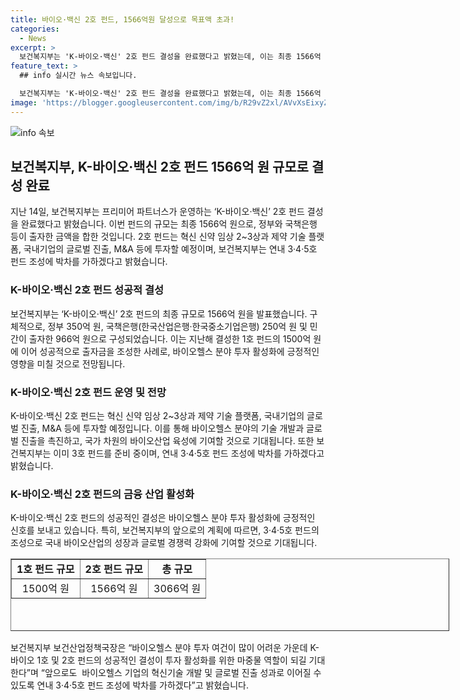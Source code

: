 ```yaml
---
title: 바이오·백신 2호 펀드, 1566억원 달성으로 목표액 초과!
categories:
  - News
excerpt: >
  보건복지부는 'K-바이오·백신' 2호 펀드 결성을 완료했다고 밝혔는데, 이는 최종 1566억 원으로 정부와 민간이 함께 출자한 규모이다. 펀드는 제약·바이오 기업에 주로 투자할 예정이며, 이번 결성으로 1호 펀드와 합산해 3066억 원이 모집됐다. 또한 앞으로 3·4·5호 펀드 조성에 박차를 가할 계획이다. 한편, 보건산업정책국장은 이를 "바이오헬스 분야 투자 활성화를 위한 중요한 발판"이라며 3·4·5호 펀드 조성을 앞으로 추진할 것이라고 밝혔다.
feature_text: >
  ## info 실시간 뉴스 속보입니다.

  보건복지부는 'K-바이오·백신' 2호 펀드 결성을 완료했다고 밝혔는데, 이는 최종 1566억 원으로 정부와 민간이 함께 출자한 규모이다. 펀드는 제약·바이오 기업에 주로 투자할 예정이며, 이번 결성으로 1호 펀드와 합산해 3066억 원이 모집됐다. 또한 앞으로 3·4·5호 펀드 조성에 박차를 가할 계획이다. 한편, 보건산업정책국장은 이를 "바이오헬스 분야 투자 활성화를 위한 중요한 발판"이라며 3·4·5호 펀드 조성을 앞으로 추진할 것이라고 밝혔다.
image: 'https://blogger.googleusercontent.com/img/b/R29vZ2xl/AVvXsEixyZcFfHzMRdzZMjFBmAUKJYCLCGyLL1o632UiGVXcaFdKo_bkvkuCioo0uUKlGfBVcT3P84aROyZIXSBEx3Aw5nCQ3pTgDom1WDC4m8eifvWiAmWEEVb4x6G_l8C0QH225ldMjyaFvpxGEBGNO37VmDTDMHGhJPq73UglMfDca1-0aw/s1600/blogspot.png'
---
```


<p><img src="https://blogger.googleusercontent.com/img/b/R29vZ2xl/AVvXsEixyZcFfHzMRdzZMjFBmAUKJYCLCGyLL1o632UiGVXcaFdKo_bkvkuCioo0uUKlGfBVcT3P84aROyZIXSBEx3Aw5nCQ3pTgDom1WDC4m8eifvWiAmWEEVb4x6G_l8C0QH225ldMjyaFvpxGEBGNO37VmDTDMHGhJPq73UglMfDca1-0aw/s1600/blogspot.png" alt="info 속보" /></p>

<h2 data-ke-size="size26">보건복지부, K-바이오·백신 2호 펀드 1566억 원 규모로 결성 완료</h2>

<p data-ke-size="size16">지난 14일, 보건복지부는 프리미어 파트너스가 운영하는 ‘K-바이오·백신’ 2호 펀드 결성을 완료했다고 밝혔습니다. 이번 펀드의 규모는 최종 1566억 원으로, 정부와 국책은행 등이 출자한 금액을 합한 것입니다. 2호 펀드는 혁신 신약 임상 2~3상과 제약 기술 플랫폼, 국내기업의 글로벌 진출, M&A 등에 투자할 예정이며, 보건복지부는 연내 3·4·5호 펀드 조성에 박차를 가하겠다고 밝혔습니다.</p>

<h3 data-ke-size="size24">K-바이오·백신 2호 펀드 성공적 결성</h3>

<p data-ke-size="size16">보건복지부는 ‘K-바이오·백신’ 2호 펀드의 최종 규모로 1566억 원을 발표했습니다. 구체적으로, 정부 350억 원, 국책은행(한국산업은행·한국중소기업은행) 250억 원 및 민간이 출자한 966억 원으로 구성되었습니다. 이는 지난해 결성한 1호 펀드의 1500억 원에 이어 성공적으로 출자금을 조성한 사례로, 바이오헬스 분야 투자 활성화에 긍정적인 영향을 미칠 것으로 전망됩니다.</p>

<h3 data-ke-size="size24">K-바이오·백신 2호 펀드 운영 및 전망</h3>

<p data-ke-size="size16">K-바이오·백신 2호 펀드는 혁신 신약 임상 2~3상과 제약 기술 플랫폼, 국내기업의 글로벌 진출, M&A 등에 투자할 예정입니다. 이를 통해 바이오헬스 분야의 기술 개발과 글로벌 진출을 촉진하고, 국가 차원의 바이오산업 육성에 기여할 것으로 기대됩니다. 또한 보건복지부는 이미 3호 펀드를 준비 중이며, 연내 3·4·5호 펀드 조성에 박차를 가하겠다고 밝혔습니다.</p>

<h3 data-ke-size="size24">K-바이오·백신 2호 펀드의 금융 산업 활성화</h3>

<p data-ke-size="size16">K-바이오·백신 2호 펀드의 성공적인 결성은 바이오헬스 분야 투자 활성화에 긍정적인 신호를 보내고 있습니다. 특히, 보건복지부의 앞으로의 계획에 따르면, 3·4·5호 펀드의 조성으로 국내 바이오산업의 성장과 글로벌 경쟁력 강화에 기여할 것으로 기대됩니다.</p>

<table style="width: 702px; height: 116px;" border="1">
<tbody>
<tr>
<td style="text-align: center; height: 17px;"><b>1호 펀드 규모</b></td>
<td style="text-align: center; height: 17px;"><b>2호 펀드 규모</b></td>
<td style="text-align: center; height: 17px;"><b>총 규모</b></td>
</tr>
<tr>
<td style="text-align: center; height: 17px;">1500억 원</td>
<td style="text-align: center; height: 17px;">1566억 원</td>
<td style="text-align: center; height: 17px;">3066억 원</td>
</tr>
</tbody>
</table>

<p data-ke-size="size16">보건복지부 보건산업정책국장은 “바이오헬스 분야 투자 여건이 많이 어려운 가운데 K-바이오 1호 및 2호 펀드의 성공적인 결성이 투자 활성화를 위한 마중물 역할이 되길 기대한다”며 “앞으로도  바이오헬스 기업의 혁신기술 개발 및 글로벌 진출 성과로 이어질 수 있도록 연내 3·4·5호 펀드 조성에 박차를 가하겠다”고 밝혔습니다.</p>


